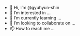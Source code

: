 - 👋 Hi, I’m @gyuhyun-shin
- 👀 I’m interested in ...
- 🌱 I’m currently learning ...
- 💞️ I’m looking to collaborate on ...
- 📫 How to reach me ...

<!---
gyuhyun-shin/gyuhyun-shin is a ✨ special ✨ repository because its `README.md` (this file) appears on your GitHub profile.
You can click the Preview link to take a look at your changes.
--->
